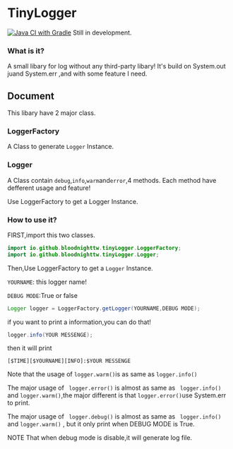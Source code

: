 # TinyLogger 
[![Java CI with Gradle](https://github.com/bloodnighttw/TinyLogger/actions/workflows/gradle.yml/badge.svg)](https://github.com/bloodnighttw/TinyLogger/actions/workflows/gradle.yml)
Still in development.

### What is it?
A small libary for log without any third-party libary!
It's build on System.out  juand System.err ,and with some feature I need.

## Document

This libary have 2  major class.
### LoggerFactory 
A Class to generate ``Logger`` Instance.
### Logger
A Class contain ``debug``,``info``,``warm``and``error``,4 methods.
Each method have defferent usage and feature!


Use LoggerFactory to get a Logger Instance.

### How to use it?
FIRST,import this two classes.
```java
import io.github.bloodnighttw.tinyLogger.LoggerFactory;
import io.github.bloodnighttw.tinyLogger.Logger;
```
Then,Use LoggerFactory to get a ``Logger`` Instance.

``YOURNAME``: this logger name!

``DEBUG MODE``:True or false
```java
Logger logger = LoggerFactory.getLogger(YOURNAME,DEBUG MODE);
```
if you want to print a information,you can do that!
```java
logger.info(YOUR MESSENGE);
```
then it will print
```
[$TIME][$YOURNAME][INFO]:$YOUR MESSENGE
```
Note that the usage of  ``logger.warm()``is as same as ``logger.info()``

The major usage of `` logger.error()`` is almost as same as `` logger.info()`` and ``logger.warm()``,the major different is that ``logger.error()``use System.err to print.

The major usage of `` logger.debug()`` is almost as same as `` logger.info()`` and ``logger.warm()`` , but it only print when DEBUG MODE is True.

NOTE That when debug mode is disable,it will generate log file.

